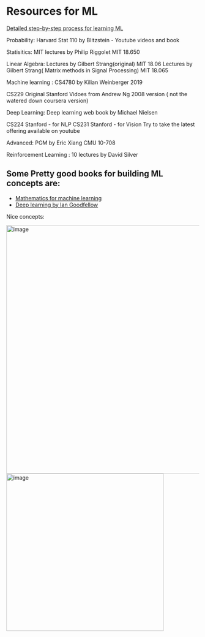 # Resources for ML

[Detailed step-by-step process for learning ML](https://github.com/dwipddalal/Resources_of_ml/blob/main/ML%20Material.pdf)

Probability:
Harvard Stat 110 by Blitzstein - Youtube videos and book

Statisitics:
MIT lectures by Philip Riggolet MIT 18.650

Linear Algebra:
Lectures by Gilbert Strang(original) MIT 18.06
Lectures by Gilbert Strang( Matrix methods in Signal Processing) MIT 18.065

Machine learning :
CS4780 by Kilian Weinberger 2019

CS229 Original Stanford Vidoes from Andrew Ng 2008 version ( not the watered down coursera version)

Deep Learning:
Deep learning web book by Michael Nielsen

CS224 Stanford - for NLP
CS231 Stanford - for Vision
Try to take the latest offering available on youtube

Advanced:
PGM by Eric Xiang CMU 10-708

Reinforcement Learning :
10 lectures by David Silver


## Some Pretty good books for building ML concepts are:
- [Mathematics for machine learning](https://github.com/dwipddalal/Resources_of_ml/blob/main/mml-book.pdf)
- [Deep learning by Ian Goodfellow](https://www.deeplearningbook.org/)

Nice concepts:

<img width="649" alt="image" src="https://github.com/dwipddalal/Resources_of_ml/assets/91228207/04aadefc-22c6-4bd3-8728-966935e0c8a2">

<img width="411" alt="image" src="https://github.com/dwipddalal/Resources_of_ml/assets/91228207/40945d4f-6353-4ed3-84bb-96984d5e32d0">


